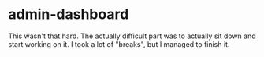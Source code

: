 # admin-dashboard
This wasn't that hard. The actually difficult part was to actually sit down
and start working on it. I took a lot of "breaks", but I managed to finish it.